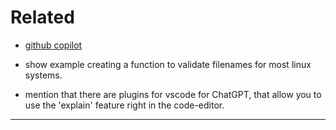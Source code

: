 # Related

- [github copilot](https://github.com/features/copilot)

- show example creating a function to validate filenames for most linux systems.

- mention that there are plugins for vscode for ChatGPT, that allow you to use the 'explain' feature right in the code-editor.

---